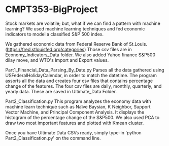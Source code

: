 # CMPT353-BigProject

Stock markets are volatile; but, what if we can find a pattern with machine learning? We used machine learning techniques and fed economic indicators to model a classified S&P 500 index.

We gathered economic data from Federal Reserve Bank of St.Louis. (https://fred.stlouisfed.org/categories)
Those csv files are in Economy_Indicators_Data folder. We also added Yahoo finance S&P500 dilay move, and WTO's Import and Export values.

Part1_Financial_Data_Parsing_By_Date.py
Parses all the data gathered using USFederalHolidayCalendar, in order to match the datetime. The program assorts all the data and creates four csv files that contains percentage change of the features.
The four csv files are daily, monthly, quarterly, and yearly data. These are saved in Ultimate_Data Folder.

Part2_Classification.py
This program analyzes the economy data with machine learn technique such as  Naïve Baysian, K Neighbor, Support Vector Machine, and Principal Component Analysis.
It displays the histogram of the percentage change of the S&P500. We also used PCA to draw two most important features and plotted with Kmean cluster.

Once you have Ultimate Data CSVs ready, simply type-in 'python Part2_Classification.py' on the command line.